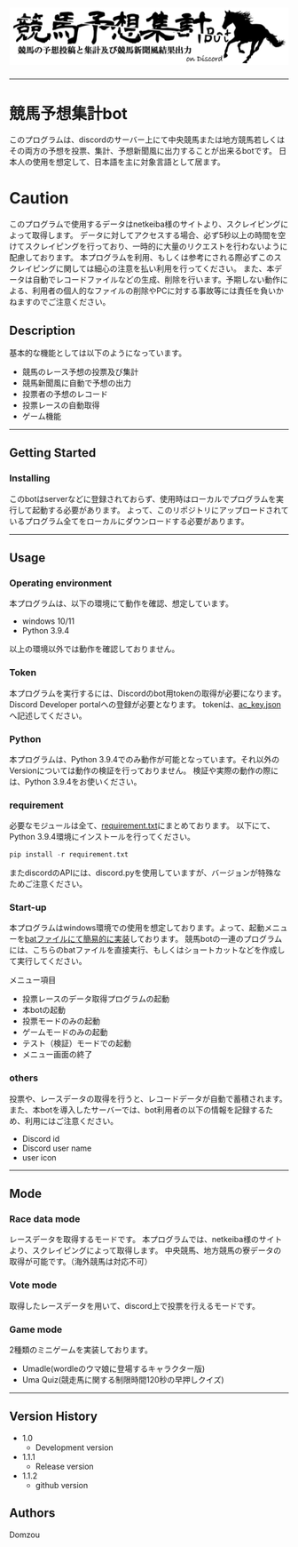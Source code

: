 # ![KeibaBot Logo](https://github.com/Domzou-kun/discord_bot_KeibaVote/blob/master/logos/bot_banner_logo.png)

---


# 競馬予想集計bot

このプログラムは、discordのサーバー上にて中央競馬または地方競馬若しくはその両方の予想を投票、集計、予想新聞風に出力することが出来るbotです。
日本人の使用を想定して、日本語を主に対象言語として居ます。

# Caution
このプログラムで使用するデータはnetkeiba様のサイトより、スクレイピングによって取得します。
データに対してアクセスする場合、必ず5秒以上の時間を空けてスクレイピングを行っており、一時的に大量のリクエストを行わないように配慮しております。
本プログラムを利用、もしくは参考にされる際必ずこのスクレイピングに関しては細心の注意を払い利用を行ってください。
また、本データは自動でレコードファイルなどの生成、削除を行います。予期しない動作による、利用者の個人的なファイルの削除やPCに対する事故等には責任を負いかねますのでご注意ください。


## Description

基本的な機能としては以下のようになっています。
- 競馬のレース予想の投票及び集計
- 競馬新聞風に自動で予想の出力
- 投票者の予想のレコード
- 投票レースの自動取得
- ゲーム機能

---

## Getting Started

### Installing

このbotはserverなどに登録されておらず、使用時はローカルでプログラムを実行して起動する必要があります。
よって、このリポジトリにアップロードされているプログラム全てをローカルにダウンロードする必要があります。

---

## Usage

###  Operating environment
本プログラムは、以下の環境にて動作を確認、想定しています。
- windows 10/11
- Python 3.9.4

以上の環境以外では動作を確認しておりません。

### Token
本プログラムを実行するには、Discordのbot用tokenの取得が必要になります。
Discord Developer portalへの登録が必要となります。
tokenは、[ac_key.json](https://github.com/Domzou-kun/discord_bot_KeibaVote/blob/master/voted_bot/keiba_vote_prog/ac_key.json)へ記述してください。

### Python
本プログラムは、Python 3.9.4でのみ動作が可能となっています。それ以外のVersionについては動作の検証を行っておりません。
検証や実際の動作の際には、Python 3.9.4をお使いください。

### requirement
必要なモジュールは全て、[requirement.txt](https://github.com/Domzou-kun/discord_bot_KeibaVote/blob/master/voted_bot/bot_run/requirements.txt)にまとめております。
以下にて、Python 3.9.4環境にインストールを行ってください。

```Python
pip install -r requirement.txt
```
またdiscordのAPIには、discord.pyを使用していますが、バージョンが特殊なためご注意ください。


### Start-up
本プログラムはwindows環境での使用を想定しております。よって、起動メニューを[batファイルにて簡易的に実装](https://github.com/Domzou-kun/discord_bot_KeibaVote/blob/master/voted_bot/bot_run/keiba_prog_starter.bat)しております。
競馬botの一連のプログラムには、こちらのbatファイルを直接実行、もしくはショートカットなどを作成して実行してください。

メニュー項目
- 投票レースのデータ取得プログラムの起動
- 本botの起動
- 投票モードのみの起動
- ゲームモードのみの起動
- テスト（検証）モードでの起動
- メニュー画面の終了

### others
投票や、レースデータの取得を行うと、レコードデータが自動で蓄積されます。
また、本botを導入したサーバーでは、bot利用者の以下の情報を記録するため、利用にはご注意ください。
- Discord id
- Discord user name
- user icon

---

## Mode

### Race data mode
レースデータを取得するモードです。
本プログラムでは、netkeiba様のサイトより、スクレイピングによって取得します。
中央競馬、地方競馬の寮データの取得が可能です。（海外競馬は対応不可）

### Vote mode
取得したレースデータを用いて、discord上で投票を行えるモードです。

### Game mode
2種類のミニゲームを実装しております。
- Umadle(wordleのウマ娘に登場するキャラクター版)
- Uma Quiz(競走馬に関する制限時間120秒の早押しクイズ)

---

## Version History

* 1.0
    * Development version
* 1.1.1
    * Release version
* 1.1.2
    * github version
    
## Authors

Domzou



